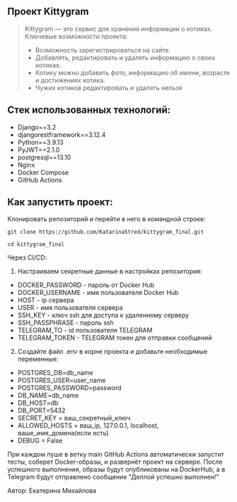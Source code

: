 ## Проект Kittygram

> Kittygram — это сервис для хранения информации о котиках.
> Ключевые возможности проекта:
> * Возможность зарегистрироваться на сайте. 
> * Добавлять, редактировать и удалять информацию о своих котиках. 
> * Котику можно добавить фото, информацию об имени, возрасте и достижениях котика.
> * Чужих котиков редактировать и удалять нельзя

## Стек использованных технологий:
* Django==3.2
* djangorestframework==3.12.4
* Python==3.9.13
* PyJWT==2.1.0
* postgresql==13.10
* Nginx
* Docker Compose
* GitHub Actions

## Как запустить проект:

Клонировать репозиторий и перейти в него в командной строке:

```
git clone https://github.com/KatarinaStred/kittygram_final.git
```

```
cd kittygram_final
```

Через CI/CD:

1. Настраиваем секретные данные в настройках репозитория:
* DOCKER_PASSWORD - пароль от Docker Hub
* DOCKER_USERNAME - имя пользователя Docker Hub
* HOST - ip сервера
* USER - имя пользователя сервера
* SSH_KEY - ключ ssh для доступа к удаленному серверу
* SSH_PASSPHRASE - пароль ssh
* TELEGRAM_TO - id пользователя TELEGRAM
* TELEGRAM_TOKEN - TELEGRAM токен для отправки сообщений

2. Создайте файл .env в корне проекта и добавьте необходимые переменные:
* POSTGRES_DB=db_name
* POSTGRES_USER=user_name
* POSTGRES_PASSWORD=password
* DB_NAME=db_name
* DB_HOST=db
* DB_PORT=5432
* SECRET_KEY = ваш_секретный_ключ
* ALLOWED_HOSTS = ваш_ip, 127.0.0.1, localhost, ваше_имя_домена(если есть)
* DEBUG = False

При каждом пуше в ветку main GitHub Actions автоматически запустит тесты, соберет Docker-образы, и развернёт проект на сервере.
После успешного выполнения, образы будут опубликованы на DockerHub, а в Telegram будут отправлено сообщение "Деплой успешно выполнен!"

Автор: Екатерина Михайлова